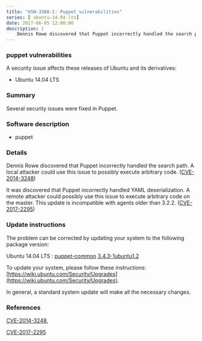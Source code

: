 ```yaml
---
title: "USN-3308-1: Puppet vulnerabilities"
series: [ ubuntu-14.04-lts]
date: 2017-06-05 12:00:00
description: |
    Dennis Rowe discovered that Puppet incorrectly handled the search path. A local attacker could use this issue to possibly execute arbitrary code. ([CVE-2014-3248](http://people.ubuntu.com/~ubuntu-security/cve/CVE-2014-3248))
--- 
```

 
### puppet vulnerabilities

A security issue affects these releases of Ubuntu and its derivatives:

* Ubuntu 14.04 LTS

### Summary

Several security issues were fixed in Puppet. 

### Software description

* puppet 

### Details

Dennis Rowe discovered that Puppet incorrectly handled the search path. A local attacker could use this issue to possibly execute arbitrary code. ([CVE-2014-3248](http://people.ubuntu.com/~ubuntu-security/cve/CVE-2014-3248))

It was discovered that Puppet incorrectly handled YAML deserialization. A remote attacker could possibly use this issue to execute arbitrary code on the master. This update is incompatible with agents older than 3.2.2. ([CVE-2017-2295](http://people.ubuntu.com/~ubuntu-security/cve/CVE-2017-2295)) 

### Update instructions

The problem can be corrected by updating your system to the following package version:

Ubuntu 14.04 LTS
 : [puppet-common](https://launchpad.net/ubuntu/+source/puppet) <span> [3.4.3-1ubuntu1.2](https://launchpad.net/ubuntu/+source/puppet/3.4.3-1ubuntu1.2) </span> 

To update your system, please follow these instructions: [https://wiki.ubuntu.com/Security/Upgrades](https://wiki.ubuntu.com/Security/Upgrades).

In general, a standard system update will make all the necessary changes. 

### References

 [CVE-2014-3248](http://people.ubuntu.com/~ubuntu-security/cve/CVE-2014-3248), 

 [CVE-2017-2295](http://people.ubuntu.com/~ubuntu-security/cve/CVE-2017-2295)
 
